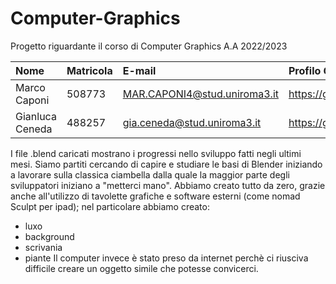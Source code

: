 # Computer-Graphics

Progetto riguardante il corso di Computer Graphics A.A 2022/2023

| Nome | Matricola | E-mail | Profilo GitHub |
|:---|:---|:---|:---|
|Marco Caponi|508773|MAR.CAPONI4@stud.uniroma3.it|https://github.com/MarcoCap13|
|Gianluca Ceneda|488257|gia.ceneda@stud.uniroma3.it|https://github.com/GigiCene95|

I file .blend caricati mostrano i progressi nello sviluppo fatti negli ultimi mesi. Siamo partiti cercando di 
capire e studiare le basi di Blender iniziando a lavorare sulla classica ciambella dalla quale la maggior parte degli sviluppatori iniziano a "metterci mano".
Abbiamo creato tutto da zero, grazie anche all'utilizzo di tavolette grafiche e software esterni (come nomad Sculpt per ipad); nel particolare abbiamo creato:
  * luxo
  * background
  * scrivania
  * piante
 Il computer invece è stato preso da internet perchè ci riusciva difficile creare un oggetto simile che potesse convicerci.
